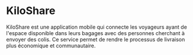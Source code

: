 # KiloShare
KiloShare est une application mobile qui connecte les voyageurs ayant de l'espace disponible dans leurs bagages avec des personnes cherchant à envoyer des colis. Ce service permet de rendre le processus de livraison plus économique et communautaire.
